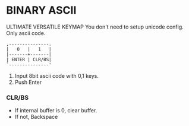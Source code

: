# BINARY ASCII

ULTIMATE VERSATILE KEYMAP
You don't need to setup unicode config.    
Only ascii code.

```
,---------------.
|   0   |   1   |
|-------+-------|
| ENTER | CLR/BS|
`---------------'
```

1. Input 8bit ascii code with 0,1 keys.
2. Push Enter

### CLR/BS
- If internal buffer is 0, clear buffer.
- If not, Backspace

